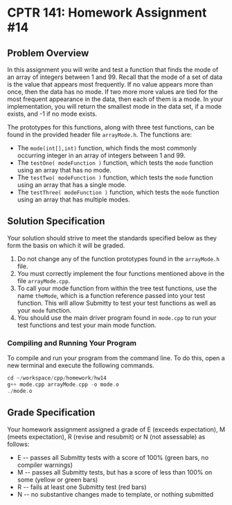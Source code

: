 # CPTR 141: Homework Assignment #14

## Problem Overview

In this assignment you will write and test a function that finds the mode of an array of integers between 1 and 99. Recall that the mode of a set of data is the value that appears most frequently.  If no value appears more than once, then the data has no mode.  If two more more values are tied for the most frequent appearance in the data, then each of them is a mode.  In your implementation, you will return the smallest mode in the data set, if a mode exists, and -1 if no mode exists.

The prototypes for this functions, along with three test functions, can be found in the provided header file ``arrayMode.h``.  The functions are:

* The ``mode(int[],int)`` function, which finds the most commonly occurring integer in an array of integers between 1 and 99.
* The ``testOne( modeFunction )`` function, which tests the `mode` function using an array that has no mode.
* The ``testTwo( modeFunction )`` function, which tests the `mode` function using an array that has a single mode.
* The ``testThree( modeFunction )`` function, which tests the `mode` function using an array that has multiple modes.

## Solution Specification

Your solution should strive to meet the standards specified below as they form the basis on which it will be graded.

1. Do not change any of the function prototypes found in the `arrayMode.h` file.
2. You must correctly implement the four functions mentioned above in the file `arrayMode.cpp`.
3. To call your mode function from within the tree test functions, use the name `theMode`, which is a function reference passed into your test function.  This will allow Submitty to test your test functions as well as your `mode` function.
4. You should use the main driver program found in  `mode.cpp` to run your test functions and test your main mode function.

### Compiling and Running Your Program

To compile and run your program from the command line.  To do this, open a new terminal and execute the following commands.

```c++
cd ~/workspace/cpp/homework/hw14
g++ mode.cpp arrayMode.cpp -o mode.o
./mode.o
```



## Grade Specification

Your homework assignment assigned a grade of E (exceeds expectation), M (meets expectation), R (revise and resubmit) or N (not assessable) as follows:

- E -- passes all Submitty tests with a score of 100% (green bars, no compiler warnings)
- M -- passes all Submitty tests, but has a score of less than 100% on some (yellow or green bars)
- R -- fails at least one Submitty test (red bars)
- N -- no substantive changes made to template, or nothing submitted
